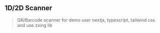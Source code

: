 ## 1D/2D Scanner

>QR/Barcode scanner for demo user nextjs, typescript, tailwind css and use zxing lib